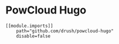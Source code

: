 # PowCloud Hugo

```
[[module.imports]]
    path="github.com/drush/powcloud-hugo"
    disable=false
```
